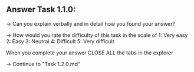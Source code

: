 Answer Task 1.1.0:
------------------

-> Can you explain verbally and in detail how you found your answer?

-> How would you rate the difficulty of this task in the scale of 
	1: Very easy
	2: Easy
	3: Neutral
	4: Difficult
	5: Very difficult 

When you complete your answer CLOSE ALL the tabs in the explorer 

-> Continue to "Task 1.2.0.md"
